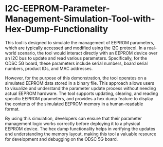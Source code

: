 # I2C-EEPROM-Parameter-Management-Simulation-Tool-with-Hex-Dump-Functionality

This tool is designed to simulate the management of EEPROM parameters, which are typically accessed and modified using the I2C protocol. In a real-world scenario, the tool would interact directly with an EEPROM device over an I2C bus to update and read various parameters. Specifically, for the ODSC 5G board, these parameters include serial numbers, board serial numbers, product IDs, and MAC addresses.

However, for the purpose of this demonstration, the tool operates on a simulated EEPROM data stored in a binary file. This approach allows users to visualize and understand the parameter update process without needing actual EEPROM hardware. The tool supports updating, clearing, and reading specific EEPROM parameters, and provides a hex dump feature to display the contents of the simulated EEPROM memory in a human-readable format.

By using this simulation, developers can ensure that their parameter management logic works correctly before deploying it to a physical EEPROM device. The hex dump functionality helps in verifying the updates and understanding the memory layout, making this tool a valuable resource for development and debugging on the ODSC 5G board.

